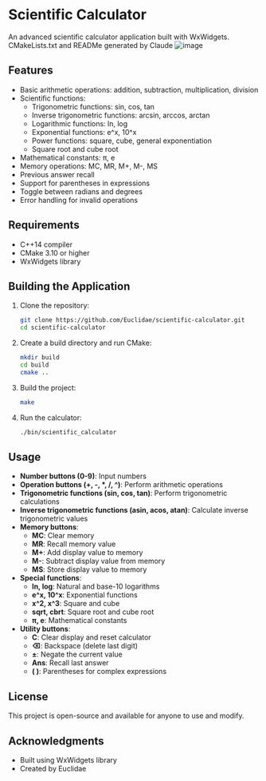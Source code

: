 # Scientific Calculator

An advanced scientific calculator application built with WxWidgets.
CMakeLists.txt and READMe generated by Claude
![image](https://github.com/user-attachments/assets/7e3a4fe0-2d8b-4040-b13c-2512f1a9760e)




## Features

- Basic arithmetic operations: addition, subtraction, multiplication, division
- Scientific functions:
  - Trigonometric functions: sin, cos, tan
  - Inverse trigonometric functions: arcsin, arccos, arctan
  - Logarithmic functions: ln, log
  - Exponential functions: e^x, 10^x
  - Power functions: square, cube, general exponentiation
  - Square root and cube root
- Mathematical constants: π, e
- Memory operations: MC, MR, M+, M-, MS
- Previous answer recall
- Support for parentheses in expressions
- Toggle between radians and degrees
- Error handling for invalid operations

## Requirements

- C++14 compiler
- CMake 3.10 or higher
- WxWidgets library

## Building the Application

1. Clone the repository:
   ```bash
   git clone https://github.com/Euclidae/scientific-calculator.git
   cd scientific-calculator
   ```

2. Create a build directory and run CMake:
   ```bash
   mkdir build
   cd build
   cmake ..
   ```

3. Build the project:
   ```bash
   make
   ```

4. Run the calculator:
   ```bash
   ./bin/scientific_calculator
   ```

## Usage

- **Number buttons (0-9)**: Input numbers
- **Operation buttons (+, -, *, /, ^)**: Perform arithmetic operations
- **Trigonometric functions (sin, cos, tan)**: Perform trigonometric calculations
- **Inverse trigonometric functions (asin, acos, atan)**: Calculate inverse trigonometric values
- **Memory buttons**:
  - **MC**: Clear memory
  - **MR**: Recall memory value
  - **M+**: Add display value to memory
  - **M-**: Subtract display value from memory
  - **MS**: Store display value to memory
- **Special functions**:
  - **ln, log**: Natural and base-10 logarithms
  - **e^x, 10^x**: Exponential functions
  - **x^2, x^3**: Square and cube
  - **sqrt, cbrt**: Square root and cube root
  - **π, e**: Mathematical constants
- **Utility buttons**:
  - **C**: Clear display and reset calculator
  - **⌫**: Backspace (delete last digit)
  - **±**: Negate the current value
  - **Ans**: Recall last answer
  - **( )**: Parentheses for complex expressions

## License

This project is open-source and available for anyone to use and modify.

## Acknowledgments

- Built using WxWidgets library
- Created by Euclidae

